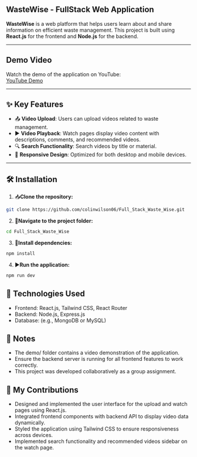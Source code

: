 ## WasteWise - FullStack Web Application
**WasteWise** is a web platform that helps users learn about and share information on efficient waste management. This project is built using **React.js** for the frontend and **Node.js** for the backend.

---

## Demo Video

Watch the demo of the application on YouTube:  
[YouTube Demo](https://youtu.be/Zvxe1EsgpO8)

---

## ✨ Key Features

- 📤 **Video Upload**: Users can upload videos related to waste management.  
- ▶️ **Video Playback**: Watch pages display video content with descriptions, comments, and recommended videos.  
- 🔍 **Search Functionality**: Search videos by title or material.  
- 📱 **Responsive Design**: Optimized for both desktop and mobile devices.  


---

## 🛠 Installation

1. 📥**Clone the repository:**
```bash
git clone https://github.com/colinwilson06/Full_Stack_Waste_Wise.git
```

2. 📂**Navigate to the project folder:**
```bash
cd Full_Stack_Waste_Wise
```

3. 💾**Install dependencies:**
```bash
npm install
```

4. ▶️**Run the application:**
```bash
npm run dev
```

## 🧰 Technologies Used
- Frontend: React.js, Tailwind CSS, React Router
- Backend: Node.js, Express.js
- Database: (e.g., MongoDB or MySQL)

## 📝 Notes

- The demo/ folder contains a video demonstration of the application.
- Ensure the backend server is running for all frontend features to work correctly.
- This project was developed collaboratively as a group assignment.
  
## 📝 My Contributions
- Designed and implemented the user interface for the upload and watch pages using React.js.
- Integrated frontend components with backend API to display video data dynamically.
- Styled the application using Tailwind CSS to ensure responsiveness across devices.
- Implemented search functionality and recommended videos sidebar on the watch page.
